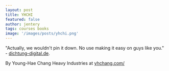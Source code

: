 ```yaml
---
layout: post
title: YHCHI  
featured: false
author: jentery
tags: courses books
image: '/images/posts/yhchi.png'
---
```


"Actually, we wouldn't pin it down. No use making it easy on guys like you." - [dichtung-digital.de](http://www.dichtung-digital.de/2005/2/Yoo/index-engl.htm). 

By Young-Hae Chang Heavy Industries at [yhchang.com/](http://www.yhchang.com/)
